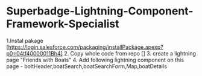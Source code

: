 # Superbadge-Lightning-Component-Framework-Specialist

1.Instal pakage [https://login.salesforce.com/packaging/installPackage.apexp?p0=04tf40000011Bh4]
2. Copy whole code from repo [] 
3. create a lightning page  "Friends with Boats"
4. Add following lightning component on this page - boltHeader,boatSearch,boatSearchForm,Map,boatDetails 
